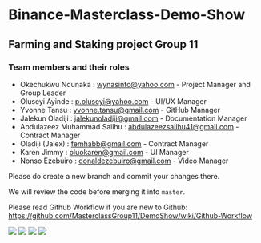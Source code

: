 # Binance-Masterclass-Demo-Show

## Farming and Staking project Group 11

### Team members and their roles
- Okechukwu Ndunaka : wynasinfo@yahoo.com - Project Manager and Group Leader
- Oluseyi Ayinde : p.oluseyi@yahoo.com - UI/UX Manager
- Yvonne Tansu : yvonne.tansu@gmail.com - GitHub Manager
- Jalekun Oladiji : jalekunoladiji@gmail.com - Documentation Manager
- Abdulazeez Muhammad Salihu : abdulazeezsalihu41@gmail.com - Contract Manager
- Oladiji (Jalex) : femhabb@gmail.com - Contract Manager
- Karen Jimmy : oluokaren@gmail.com - UI Manager
- Nonso Ezebuiro : donaldezebuiro@gmail.com - Video Manager

Please do create a new branch and commit your changes there.

We will review the code before merging it into `master`. 

Please read Github Workflow if you are new to Github:
https://github.com/MasterclassGroup11/DemoShow/wiki/Github-Workflow

<img src="https://res.cloudinary.com/rogong/image/upload/v1618513970/top-side.png" />

<img src="https://res.cloudinary.com/rogong/image/upload/v1618513817/staking.png" />

<img src="https://res.cloudinary.com/rogong/image/upload/v1618512180/team.png" />

<img src="https://res.cloudinary.com/rogong/image/upload/v1617952462/footer-fluid.png" />
